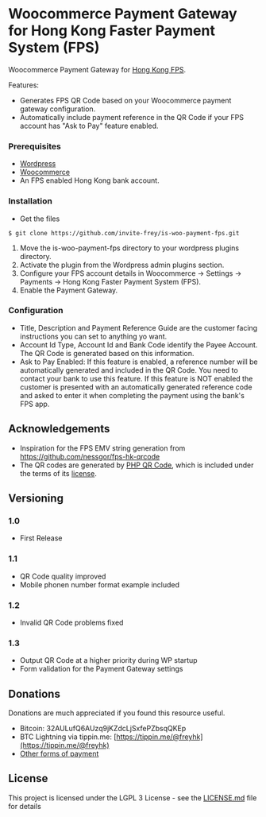 # Woocommerce Payment Gateway for Hong Kong Faster Payment System (FPS)

Woocommerce Payment Gateway for [Hong Kong FPS](https://www.hkma.gov.hk/eng/key-functions/international-financial-centre/financial-market-infrastructure/faster-payment-system-fps/). 

Features:

* Generates FPS QR Code based on your Woocommerce payment gateway configuration.
* Automatically include payment reference in the QR Code if your FPS account has "Ask to Pay" feature enabled.

### Prerequisites

* [Wordpress](https://wordpress.org/download/)
* [Woocommerce](https://woocommerce.com)
* An FPS enabled Hong Kong bank account.

### Installation

* Get the files 

```
$ git clone https://github.com/invite-frey/is-woo-payment-fps.git
```

1. Move the is-woo-payment-fps directory to your wordpress plugins directory.
2. Activate the plugin from the Wordpress admin plugins section.
3. Configure your FPS account details in Woocommerce -> Settings -> Payments -> Hong Kong Faster Payment System (FPS).
4. Enable the Payment Gateway.

### Configuration

* Title, Description and Payment Reference Guide are the customer facing instructions you can set to anything yo want.
* Account Id Type, Account Id and Bank Code identify the Payee Account. The QR Code is generated based on this information.
* Ask to Pay Enabled: If this feature is enabled, a reference number will be automatically generated and included in the QR Code. You need to contact your bank to use this feature. If this feature is NOT enabled the customer is presented with an automatically generated reference code and asked to enter it when completing the payment using the bank's FPS app. 

## Acknowledgements

* Inspiration for the FPS EMV string generation from https://github.com/nessgor/fps-hk-qrcode
* The QR codes are generated by [PHP QR Code](https://sourceforge.net/projects/phpqrcode/), which is included under the terms of its [license](https://sourceforge.net/p/phpqrcode/git/ci/master/tree/LICENSE). 

## Versioning

### 1.0
* First Release

### 1.1
* QR Code quality improved
* Mobile phonen number format example included

### 1.2
* Invalid QR Code problems fixed

### 1.3
* Output QR Code at a higher priority during WP startup
* Form validation for the Payment Gateway settings

## Donations

Donations are much appreciated if you found this resource useful. 

* Bitcoin: 32AULufQ6AUzq9jKZdcLjSxfePZbsqQKEp
* BTC Lightning via tippin.me: [https://tippin.me/@freyhk](https://tippin.me/@freyhk)
* [Other forms of payment](https://frey.hk/#donations)

## License

This project is licensed under the LGPL 3 License - see the [LICENSE.md](LICENSE.md) file for details
